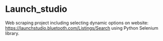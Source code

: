 # Launch_studio
Web scraping project including selecting dynamic options on website: https://launchstudio.bluetooth.com/Listings/Search using Python Selenium library. 
